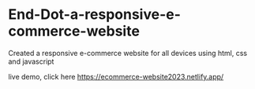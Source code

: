 # End-Dot-a-responsive-e-commerce-website
Created a responsive e-commerce website for all devices using html, css and javascript

live demo, click here https://ecommerce-website2023.netlify.app/

